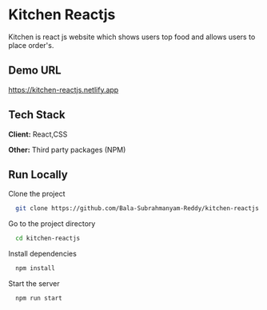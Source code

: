 # Kitchen Reactjs 

Kitchen is react js website which shows users top food and allows users to place order's.

## Demo URL

https://kitchen-reactjs.netlify.app


## Tech Stack

**Client:** React,CSS

**Other:** Third party packages (NPM)

## Run Locally

Clone the project

```bash
  git clone https://github.com/Bala-Subrahmanyam-Reddy/kitchen-reactjs
```

Go to the project directory

```bash
  cd kitchen-reactjs
```

Install dependencies

```bash
  npm install
```

Start the server

```bash
  npm run start
```
